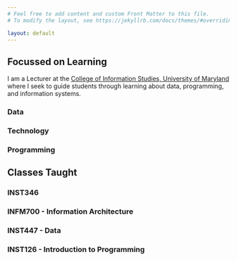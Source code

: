 ```yaml
---
# Feel free to add content and custom Front Matter to this file.
# To modify the layout, see https://jekyllrb.com/docs/themes/#overriding-theme-defaults

layout: default
---
```

## Focussed on Learning

I am a Lecturer at the 
[College of Information Studies, University of Maryland](https://ischool.umd.edu) 
where I seek to guide students through learning about data, programming, and 
information systems.

### Data


### Technology


### Programming


## Classes Taught

### INST346

### INFM700 - Information Architecture

### INST447 - Data 

### INST126 - Introduction to Programming




